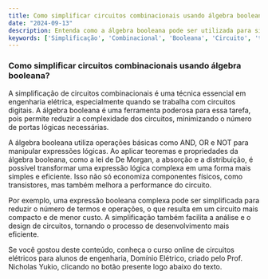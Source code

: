```yaml
---
title: Como simplificar circuitos combinacionais usando álgebra booleana?
date: "2024-09-13"
description: Entenda como a álgebra booleana pode ser utilizada para simplificar circuitos combinacionais em engenharia elétrica.
keywords: ['Simplificação', 'Combinacional', 'Booleana', 'Circuito', 'transistor', 'vice-versa', 'decimal']
---
```


### Como simplificar circuitos combinacionais usando álgebra booleana?

A simplificação de circuitos combinacionais é uma técnica essencial em engenharia elétrica, especialmente quando se trabalha com circuitos digitais. A álgebra booleana é uma ferramenta poderosa para essa tarefa, pois permite reduzir a complexidade dos circuitos, minimizando o número de portas lógicas necessárias.

A álgebra booleana utiliza operações básicas como AND, OR e NOT para manipular expressões lógicas. Ao aplicar teoremas e propriedades da álgebra booleana, como a lei de De Morgan, a absorção e a distribuição, é possível transformar uma expressão lógica complexa em uma forma mais simples e eficiente. Isso não só economiza componentes físicos, como transistores, mas também melhora a performance do circuito.

Por exemplo, uma expressão booleana complexa pode ser simplificada para reduzir o número de termos e operações, o que resulta em um circuito mais compacto e de menor custo. A simplificação também facilita a análise e o design de circuitos, tornando o processo de desenvolvimento mais eficiente.

Se você gostou deste conteúdo, conheça o curso online de circuitos elétricos para alunos de engenharia, Domínio Elétrico, criado pelo Prof. Nicholas Yukio, clicando no botão presente logo abaixo do texto.
